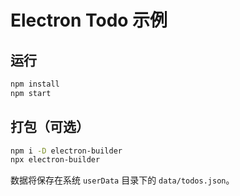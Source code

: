 # Electron Todo 示例

## 运行
```bash
npm install
npm start
```

## 打包（可选）
```bash
npm i -D electron-builder
npx electron-builder
```

数据将保存在系统 `userData` 目录下的 `data/todos.json`。
